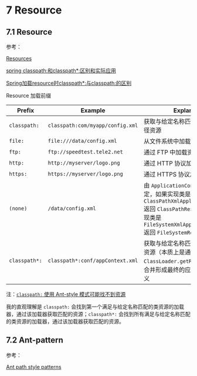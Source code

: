 # 7 Resource


## 7.1 Resource

参考：

[Resources](https://docs.spring.io/spring-framework/docs/current/reference/html/core.html#resources)

[spring classpath:和classpath*:区别和实际应用](https://blog.csdn.net/qq_30038111/article/details/82116559)

[Spring加载resource时classpath*:与classpath:的区别](https://blog.csdn.net/kkdelta/article/details/5507799)

Resource 加载前缀

|Prefix|Example|Explanation|
|------|-------|-----------|
|`classpath:`|`classpath:com/myapp/config.xml`|获取与给定名称匹配的第一个类路径资源|
|`file:`|`file:///data/config.xml`|从文件系统中加载资源|
|`ftp:`|`ftp://speedtest.tele2.net`|通过 FTP 中加载资源|
|`http:`|`http://myserver/logo.png`|通过 HTTP 协议加载资源|
|`https:`|`https://myserver/logo.png`|通过 HTTPS 协议加载资源|
|`(none)`|`/data/config.xml`|由 `ApplicationContext` 的实现类决定，如果实现类是 `ClassPathXmlApplicationContext` 返回 `ClassPathResource`；如果实现类是 `FileSystemXmlApplicationContext` 返回 `FileSystemResource`等|
|`classpath*:`|`classpath*:conf/appContext.xml`|获取与给定名称匹配的所有类路径资源（本质上是通过调用 `ClassLoader.getResources`），然后合并形成最终的应用程序上下文定义|


注：[`classpath:` 使用 Ant-style 模式可能找不到资源](https://docs.spring.io/spring-framework/docs/current/reference/html/core.html#resources-wildcards-in-path-other-stuff)

我的直观理解是 `classpath:` 会找到第一个满足与给定名称匹配的类资源的加载器，通过该加载器获取匹配的资源；`classpath*:` 会找到所有满足与给定名称匹配的类资源的加载器，通过该加载器获取匹配的资源。


## 7.2 Ant-pattern

参考：

[Ant path style patterns](https://stackoverflow.com/questions/2952196/ant-path-style-patterns)

